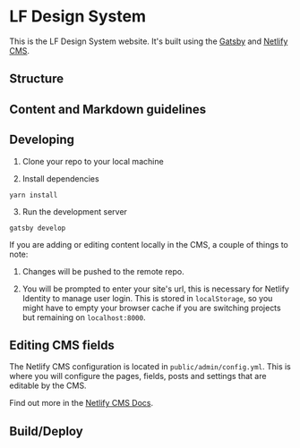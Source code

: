 # LF Design System
 
 This is the LF Design System website. It's built using the [Gatsby](https://gatsbyjs.org) and [Netlify CMS](https://github.com/netlify/netlify-cms).


## Structure

## Content and Markdown guidelines


## Developing

1.  Clone your repo to your local machine

2.  Install dependencies

 `yarn install`

3.  Run the development server

`gatsby develop`

If you are adding or editing content locally in the CMS, a couple of things to note:

1.  Changes will be pushed to the remote repo.

2.  You will be prompted to enter your site's url, this is necessary for Netlify Identity to manage user login. This is stored in `localStorage`, so you might have to empty your browser cache if you are switching projects but remaining on `localhost:8000`.

## Editing CMS fields

The Netlify CMS configuration is located in `public/admin/config.yml`. This is where you will configure the pages, fields, posts and settings that are editable by the CMS.

Find out more in the [Netlify CMS Docs](https://www.netlifycms.org/docs/#configuration).


## Build/Deploy


